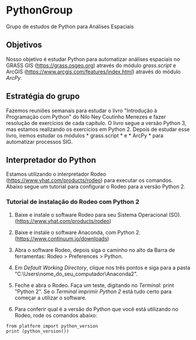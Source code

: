 # PythonGroup
Grupo de estudos de Python para Análises Espaciais

## Objetivos
Nosso objetivo é estudar Python para automatizar análises espaciais no GRASS GIS (https://grass.osgeo.org) através do módulo *grass.script* e ArcGIS (https://www.arcgis.com/features/index.html) através do módulo *ArcPy*.


## Estratégia do grupo
Fazemos reuniões semanais para estudar o livro "Introdução à Programação com Python" do Nilo Ney Coutinho Menezes e fazer resolução de exercícios de cada capítulo. O livro segue a versão Python 3, mas estamos realizando os exercícios em Python 2. 
Depois de estudar esse livro, iremos estudar os módulos * grass.script * e * ArcPy * para automatizar processos SIG.

## Interpretador do Python
Estamos utilizando o interpretador Rodeo (https://www.yhat.com/products/rodeo) para executar os comandos. Abaixo segue um tutorial para configurar o Rodeo para a versão Python 2.

### Tutorial de instalação do Rodeo com Python 2
1. Baixe e instale o software Rodeo para seu Sistema Operacional (SO).
(https://www.yhat.com/products/rodeo)

2. Baixe e instale o software Anaconda, com Python 2.
(https://www.continuum.io/downloads)

3. Abra o software Rodeo, depois siga o caminho no alto da Barra de ferramentas: Rodeo > Preferences > Python.

4. Em *Default Working Directory*, clique nos três pontos e siga para a pasta "C:\Users\nome_do_seu_computador\Anaconda2".

5. Feche e abra o Rodeo. Faça um teste, digitando no *Terminal*: print "Python 2". Se o *Terminal* imprimir *Python 2* está tudo certo para começar a utilizar o software.

6. Para conferir qual é a versão do Python que você está utilizando no Rodeo, rode os comandos abaixo:
```[Python]
from platform import python_version
print (python_version())
```
